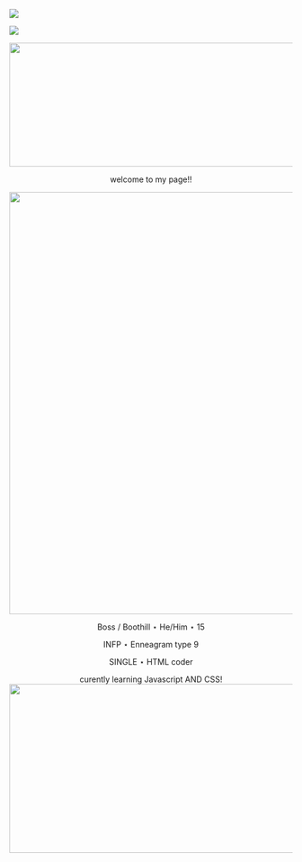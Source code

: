 ![](https://lastfm-recently-played.vercel.app/api?user=bugged_outtt&count=1)

![](https://komarev.com/ghpvc/?username=TH3B0SS-M4N&color=yellow)

<p align="center">

  <img width="850" height="220" src="https://i.pinimg.com/1200x/4b/65/4f/4b654fb3b08dd4582b9ef06c661c0ae1.jpg"> 
  
  <p align="center">
  welcome to my page!!
  
<p align="center">
  
  <img width="720" height="750" src="https://64.media.tumblr.com/fb702cea41a759d8d58331122972cd00/34a362979340b1ef-2a/s1280x1920/9449c7da30882aa46a246e64cee84bd9daba8032.pnj">

<p align="center">
Boss / Boothill ⋆ He/Him ⋆ 15
<p align="center">
INFP ⋆ Enneagram type 9
<p align="center">
SINGLE ⋆ HTML coder 
<p align="center">
curently learning Javascript AND CSS!

  <img width="850" height="300" src="https://64.media.tumblr.com/f6e16cd2a8ef4683f8134daea11842e8/b85385295494c507-30/s2048x3072/7cade7acff0a75da5de30b481cb0c265512f7b97.pnj">
